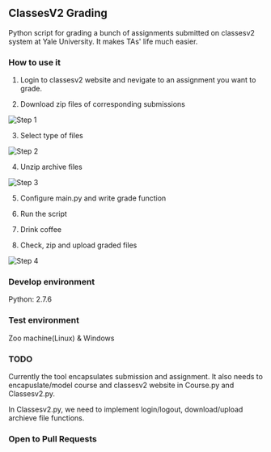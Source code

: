 ## ClassesV2 Grading

Python script for grading a bunch of assignments submitted on classesv2 system at Yale University. It makes TAs' life much easier.

### How to use it

1. Login to classesv2 website and nevigate to an assignment you want to grade.


2. Download zip files of corresponding submissions

![Step 1](http://i.imgur.com/M4Vh5ZC.png)

3. Select type of files

![Step 2](http://i.imgur.com/bm6F6mx.png)

4. Unzip archive files 

![Step 3](http://i.imgur.com/ENqF37e.png)

5. Configure main.py and write grade function

6. Run the script

7. Drink coffee

8. Check, zip and upload graded files

![Step 4](http://i.imgur.com/xAN1vm8.png)


### Develop environment
Python: 2.7.6

### Test environment

Zoo machine(Linux) & Windows 


### TODO

Currently the tool encapsulates submission and assignment. It also needs to encapuslate/model course and classesv2 website in Course.py and Classesv2.py.

In Classesv2.py, we need to implement login/logout, download/upload archieve file functions.


### Open to Pull Requests